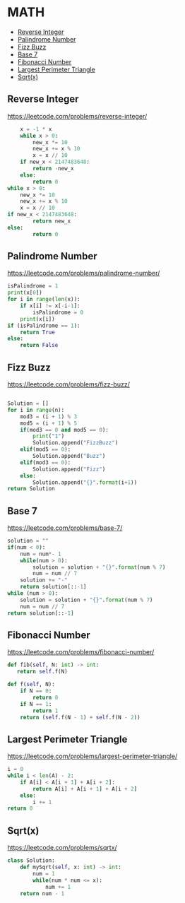 # MATH

+ [Reverse Integer](#reverse-integer)
+ [Palindrome Number](#palindrome-number)
+ [Fizz Buzz](#fizz-buzz)
+ [Base 7](#base-7)
+ [Fibonacci Number](#fibonacci-number)
+ [Largest Perimeter Triangle](#largest-perimeter-triangle)
+ [Sqrt(x)](#sqrtx)
<!---->
## Reverse Integer

https://leetcode.com/problems/reverse-integer/

```python
    x = -1 * x
    while x > 0:
        new_x *= 10
        new_x += x % 10
        x = x // 10
    if new_x < 2147483648:
        return -new_x
    else:
        return 0
while x > 0:
    new_x *= 10
    new_x += x % 10
    x = x // 10
if new_x < 2147483648:
        return new_x
else:
        return 0

```

## Palindrome Number

https://leetcode.com/problems/palindrome-number/

```python
isPalindrome = 1
print(x[0])
for i in range(len(x)):
    if x[i] != x[-i-1]:
        isPalindrome = 0
    print(x[i])
if (isPalindrome == 1):
    return True
else:
    return False

```

## Fizz Buzz

https://leetcode.com/problems/fizz-buzz/

```python

Solution = []
for i in range(n):
    mod3 = (i + 1) % 3
    mod5 = (i + 1) % 5
    if(mod3 == 0 and mod5 == 0):
        print("1")
        Solution.append("FizzBuzz")
    elif(mod5 == 0):
        Solution.append("Buzz")
    elif(mod3 == 0):
        Solution.append("Fizz")
    else:
        Solution.append("{}".format(i+1))
return Solution

```

## Base 7

https://leetcode.com/problems/base-7/

```python
solution = ""
if(num < 0):
    num = num*- 1
    while(num > 0):
        solution = solution + "{}".format(num % 7)
        num = num // 7
    solution += "-"
    return solution[::-1]
while (num > 0):
    solution = solution + "{}".format(num % 7)
    num = num // 7
return solution[::-1]

```

## Fibonacci Number

https://leetcode.com/problems/fibonacci-number/

```python
def fib(self, N: int) -> int:
   return self.f(N)

def f(self, N):
    if N == 0:
        return 0
    if N == 1:
        return 1
    return (self.f(N - 1) + self.f(N - 2))

```

## Largest Perimeter Triangle

https://leetcode.com/problems/largest-perimeter-triangle/

```python
i = 0
while i < len(A) - 2:
    if A[i] < A[i + 1] + A[i + 2]:
        return A[i] + A[i + 1] + A[i + 2]
    else:
        i += 1
return 0

```

## Sqrt(x)

https://leetcode.com/problems/sqrtx/

```python
class Solution:
    def mySqrt(self, x: int) -> int:
        num = 1
        while(num * num <= x):
            num += 1
    return num - 1

```
